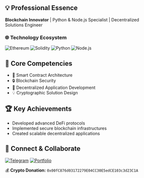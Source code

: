 ## 💡 Professional Essence
**Blockchain Innovator** | Python & Node.js Specialist | Decentralized Solutions Engineer

### 🌐 Technology Ecosystem
![Ethereum](https://img.shields.io/badge/-Ethereum-3C3C3D?style=for-the-badge&logo=ethereum)
![Solidity](https://img.shields.io/badge/-Solidity-363636?style=for-the-badge&logo=solidity)
![Python](https://img.shields.io/badge/-Python-3776AB?style=for-the-badge&logo=python)
![Node.js](https://img.shields.io/badge/-Node.js-339933?style=for-the-badge&logo=nodedotjs)

## 🔧 Core Competencies
- 🌟 Smart Contract Architecture
- 🔒 Blockchain Security
- 🚀 Decentralized Application Development
- 💡 Cryptographic Solution Design

## 🏆 Key Achievements
- Developed advanced DeFi protocols
- Implemented secure blockchain infrastructures
- Created scalable decentralized applications

## 🔗 Connect & Collaborate
[![Telegram](https://img.shields.io/badge/-Telegram-2CA5E0?style=for-the-badge&logo=telegram)](https://t.me/ibnamahmudlikhon)
[![Portfolio](https://img.shields.io/badge/-Portfolio-4A154B?style=for-the-badge&logo=react)](https://tinyurl.com/ibnamahmud)

💰 **Crypto Donation:** `0x00fC876d03172279E04CC30E5edCE103c3d23C1A`

